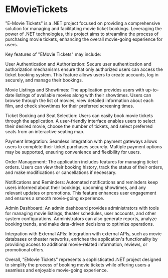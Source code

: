 # EMovieTickets
"E-Movie Tickets" is a .NET project focused on providing a comprehensive solution for managing and facilitating movie ticket bookings. Leveraging the power of .NET technologies, this project aims to streamline the process of purchasing movie tickets, enhancing the overall movie-going experience for users.


Key features of "EMovie Tickets" may include:

User Authentication and Authorization:
Secure user authentication and authorization mechanisms ensure that only authorized users can access the ticket booking system. This feature allows users to create accounts, log in securely, and manage their bookings.

Movie Listings and Showtimes:
The application provides users with up-to-date listings of available movies along with their showtimes. Users can browse through the list of movies, view detailed information about each film, and check showtimes for their preferred screening times.

Ticket Booking and Seat Selection:
Users can easily book movie tickets through the application. A user-friendly interface enables users to select their desired movie, choose the number of tickets, and select preferred seats from an interactive seating map.

Payment Integration:
Seamless integration with payment gateways allows users to complete their ticket purchases securely. Multiple payment options may be supported, ensuring convenience and flexibility for users.

Order Management:
The application includes features for managing ticket orders. Users can view their booking history, track the status of their orders, and make modifications or cancellations if necessary.

Notifications and Reminders:
Automated notifications and reminders keep users informed about their bookings, upcoming showtimes, and any relevant updates or promotions. This feature enhances user engagement and ensures a smooth movie-going experience.

Admin Dashboard:
An admin dashboard provides administrators with tools for managing movie listings, theater schedules, user accounts, and other system configurations. Administrators can also generate reports, analyze booking trends, and make data-driven decisions to optimize operations.

Integration with External APIs:
Integration with external APIs, such as movie databases or theater networks, enriches the application's functionality by providing access to additional movie-related information, reviews, or promotional offers.

Overall, "EMovie Tickets" represents a sophisticated .NET project designed to simplify the process of booking movie tickets while offering users a seamless and enjoyable movie-going experience.
